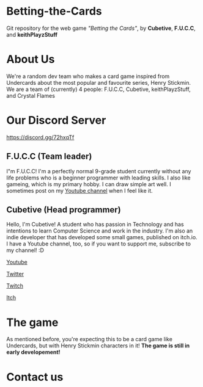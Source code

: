 # Betting-the-Cards
Git repository for the web game *"Betting the Cards"*, by **Cubetive**, **F.U.C.C**, and **keithPlayzStuff**

# About Us
We're a random dev team who makes a card game inspired from Undercards about the most popular and favourite series, Henry Stickmin. We are a team of (currently) 4 people: F.U.C.C, Cubetive, keithPlayzStuff, and Crystal Flames

# Our Discord Server
https://discord.gg/72hxqTf

## F.U.C.C (Team leader)
I"m F.U.C.C! I'm a perfectly normal 9-grade student currently without any life problems who is a beginner programmer with leading skills. I also like gameing, which is my primary hobby. I can draw simple art well. I sometimes post on my [Youtube channel](https://www.youtube.com/channel/UCNuONlelPahjCErOUYbNDKw) when I feel like it.

## Cubetive (Head programmer)
Hello, I'm Cubetive! A student who has passion in Technology and has intentions to learn Computer Science and work in the industry. I'm also an indie developer that has developed some small games, published on itch.io. I have a Youtube channel, too, so if you want to support me, subscribe to my channel! :D

[Youtube](https://www.youtube.com/channel/UCQi-Knlut7ssVLSH6gGTHfA "Cubetive")

[Twitter](https://twitter.com/CubetiveVN "@CubetiveVN")

[Twitch](https://www.twitch.tv/cubetivetwitch "I may stream sometimes")

[Itch](https://cubetive.itch.io "My indie games page")

# The game
As mentioned before, you're expecting this to be a card game like Undercards, but with Henry Stickmin characters in it!
**The game is still in early developement!**

# Contact us
<!-- Add contact information here for people -->
